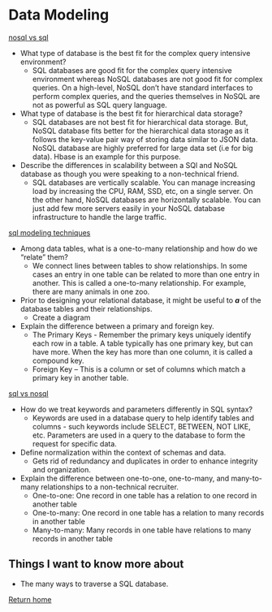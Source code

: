 # Data Modeling

[nosql vs sql](https://www.thegeekstuff.com/2014/01/sql-vs-nosql-db/?utm_source=tuicool)

- What type of database is the best fit for the complex query intensive environment?
  - SQL databases are good fit for the complex query intensive environment whereas NoSQL databases are not good fit for complex queries. On a high-level, NoSQL don’t have standard interfaces to perform complex queries, and the queries themselves in NoSQL are not as powerful as SQL query language.
- What type of database is the best fit for hierarchical data storage?
  - SQL databases are not best fit for hierarchical data storage. But, NoSQL database fits better for the hierarchical data storage as it follows the key-value pair way of storing data similar to JSON data. NoSQL database are highly preferred for large data set (i.e for big data). Hbase is an example for this purpose.
- Describe the differences in scalability between a SQl and NoSQL database as though you were speaking to a non-technical friend.
  - SQL databases are vertically scalable. You can manage increasing load by increasing the CPU, RAM, SSD, etc, on a single server. On the other hand, NoSQL databases are horizontally scalable. You can just add few more servers easily in your NoSQL database infrastructure to handle the large traffic.

[sql modeling techniques](https://www.essentialsql.com/get-ready-to-learn-sql-7-simplified-data-modeling/)

- Among data tables, what is a one-to-many relationship and how do we “relate” them?
  - We connect lines between tables to show relationships.  In some cases an entry in one table can be related to more than one entry in another.  This is called a one-to-many relationship.  For example, there are many animals in one zoo.
- Prior to designing your relational database, it might be useful to ___a___ of the database tables and their relationships.
  - Create a diagram
- Explain the difference between a primary and foreign key.
  - The Primary Keys - Remember the primary keys uniquely identify each row in a table.  A table typically has one primary key, but can have more.  When the key has more than one column, it is called a compound key.
  - Foreign Key – This is a column or set of columns which match a primary key in another table.

[sql vs nosql](https://www.youtube.com/watch?v=ZS_kXvOeQ5Y)

- How do we treat keywords and parameters differently in SQL syntax?
  - Keywords are used in a database query to help identify tables and columns - such keywords include SELECT, BETWEEN, NOT LIKE, etc. Parameters are used in a query to the database to form the request for specific data.
- Define normalization within the context of schemas and data.
  - Gets rid of redundancy and duplicates in order to enhance integrity and organization.
- Explain the difference between one-to-one, one-to-many, and many-to-many relationships to a non-technical recruiter.
  - One-to-one: One record in one table has a relation to one record in another table
  - One-to-many: One record in one table has a relation to many records in another table
  - Many-to-many: Many records in one table have relations to many records in another table

## Things I want to know more about

- The many ways to traverse a SQL database.

[Return home](https://khofstetter94.github.io/reading-notes/)

